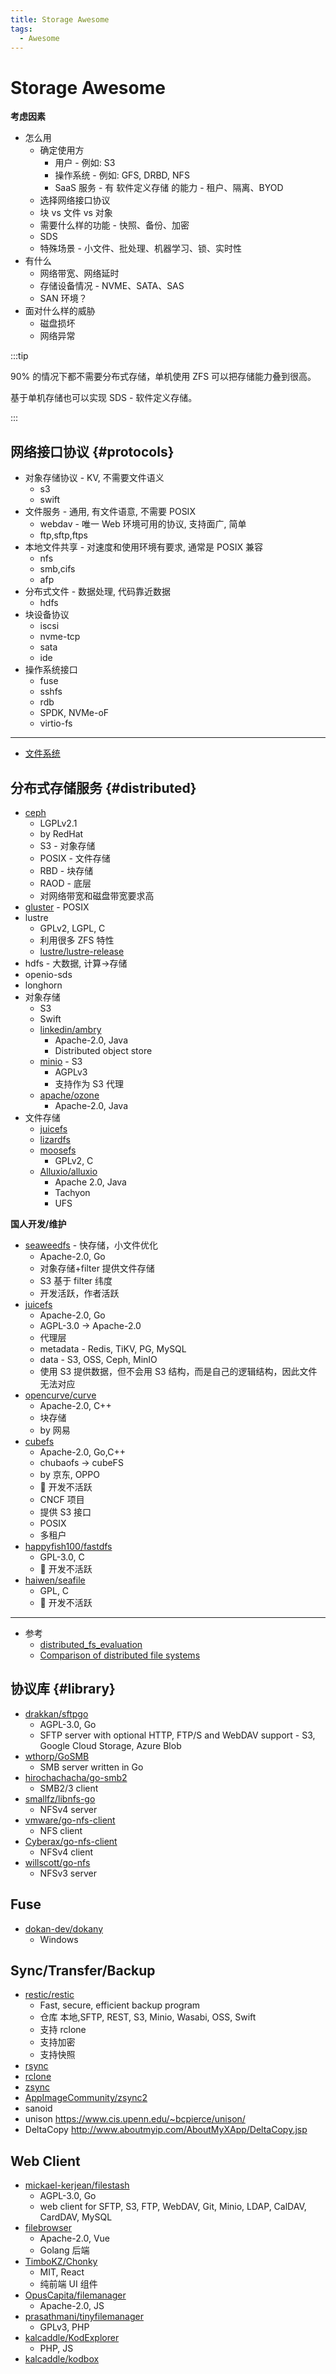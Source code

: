 ```yaml
---
title: Storage Awesome
tags:
  - Awesome
---
```


# Storage Awesome

**考虑因素**

- 怎么用
  - 确定使用方
    - 用户 - 例如: S3
    - 操作系统 - 例如: GFS, DRBD, NFS
    - SaaS 服务 - 有 软件定义存储 的能力 - 租户、隔离、BYOD
  - 选择网络接口协议
  - 块 vs 文件 vs 对象
  - 需要什么样的功能 - 快照、备份、加密
  - SDS
  - 特殊场景 - 小文件、批处理、机器学习、锁、实时性
- 有什么
  - 网络带宽、网络延时
  - 存储设备情况 - NVME、SATA、SAS
  - SAN 环境？
- 面对什么样的威胁
  - 磁盘损坏
  - 网络异常

:::tip

90% 的情况下都不需要分布式存储，单机使用 ZFS 可以把存储能力叠到很高。

基于单机存储也可以实现 SDS - 软件定义存储。

:::

## 网络接口协议 {#protocols}

- 对象存储协议 - KV, 不需要文件语义
  - s3
  - swift
- 文件服务 - 通用, 有文件语意, 不需要 POSIX
  - webdav - 唯一 Web 环境可用的协议, 支持面广, 简单
  - ftp,sftp,ftps
- 本地文件共享 - 对速度和使用环境有要求, 通常是 POSIX 兼容
  - nfs
  - smb,cifs
  - afp
- 分布式文件 - 数据处理, 代码靠近数据
  - hdfs
- 块设备协议
  - iscsi
  - nvme-tcp
  - sata
  - ide
- 操作系统接口
  - fuse
  - sshfs
  - rdb
  - SPDK, NVMe-oF
  - virtio-fs

---

- [文件系统](../../os/linux/fs/README.md)

## 分布式存储服务 {#distributed}

- [ceph](./ceph/README.md)
  - LGPLv2.1
  - by RedHat
  - S3 - 对象存储
  - POSIX - 文件存储
  - RBD - 块存储
  - RAOD - 底层
  - 对网络带宽和磁盘带宽要求高
- [gluster](./gluster.md) - POSIX
- lustre
  - GPLv2, LGPL, C
  - 利用很多 ZFS 特性
  - [lustre/lustre-release](https://github.com/lustre/lustre-release)
- hdfs - 大数据, 计算->存储
- openio-sds
- longhorn
- 对象存储
  - S3
  - Swift
  - [linkedin/ambry](https://github.com/linkedin/ambry)
    - Apache-2.0, Java
    - Distributed object store
  - [minio](./minio.md) - S3
    - AGPLv3
    - 支持作为 S3 代理
  - [apache/ozone](https://github.com/apache/ozone)
    - Apache-2.0, Java
- 文件存储
  - [juicefs](./juicefs.md)
  - [lizardfs](https://github.com/lizardfs/lizardfs)
  - [moosefs](https://github.com/moosefs/moosefs)
    - GPLv2, C
  - [Alluxio/alluxio](https://github.com/Alluxio/alluxio)
    - Apache 2.0, Java
    - Tachyon
    - UFS

**国人开发/维护**

- [seaweedfs](./seaweedfs.md) - 快存储，小文件优化
  - Apache-2.0, Go
  - 对象存储+filter 提供文件存储
  - S3 基于 filter 纬度
  - 开发活跃，作者活跃
- [juicefs](./juicefs.md)
  - Apache-2.0, Go
  - AGPL-3.0 -> Apache-2.0
  - 代理层
  - metadata - Redis, TiKV, PG, MySQL
  - data - S3, OSS, Ceph, MinIO
  - 使用 S3 提供数据，但不会用 S3 结构，而是自己的逻辑结构，因此文件无法对应
- [opencurve/curve](https://github.com/opencurve/curve)
  - Apache-2.0, C++
  - 块存储
  - by 网易
- [cubefs](https://github.com/cubefs/cubefs)
  - Apache-2.0, Go,C++
  - chubaofs -> cubeFS
  - by 京东, OPPO
  - 🚧 开发不活跃
  - CNCF 项目
  - 提供 S3 接口
  - POSIX
  - 多租户
- [happyfish100/fastdfs](https://github.com/happyfish100/fastdfs)
  - GPL-3.0, C
  - 🚧 开发不活跃
- [haiwen/seafile](https://github.com/haiwen/seafile)
  - GPL, C
  - 🚧 开发不活跃

---

- 参考
  - [distributed_fs_evaluation](https://www.reddit.com/r/homelab/comments/q9weh4/distributed_fs_evaluation/)
  - [Comparison of distributed file systems](https://en.wikipedia.org/wiki/Comparison_of_distributed_file_systems)

## 协议库 {#library}

- [drakkan/sftpgo](https://github.com/drakkan/sftpgo)
  - AGPL-3.0, Go
  - SFTP server with optional HTTP, FTP/S and WebDAV support - S3, Google Cloud Storage, Azure Blob
- [wthorp/GoSMB](https://github.com/wthorp/GoSMB)
  - SMB server written in Go
- [hirochachacha/go-smb2](https://github.com/hirochachacha/go-smb2)
  - SMB2/3 client
- [smallfz/libnfs-go](https://github.com/smallfz/libnfs-go)
  - NFSv4 server
- [vmware/go-nfs-client](https://github.com/vmware/go-nfs-client)
  - NFS client
- [Cyberax/go-nfs-client](https://github.com/Cyberax/go-nfs-client)
  - NFSv4 client
- [willscott/go-nfs](https://github.com/willscott/go-nfs)
  - NFSv3 server

## Fuse

- [dokan-dev/dokany](https://github.com/dokan-dev/dokany)
  - Windows

## Sync/Transfer/Backup

- [restic/restic](./backup/restic.md)
  - Fast, secure, efficient backup program
  - 仓库 本地,SFTP, REST, S3, Minio, Wasabi, OSS, Swift
  - 支持 rclone
  - 支持加密
  - 支持快照
- [rsync](./backup/rsync.md)
- [rclone](./backup/rclone.md)
- [zsync](./backup/zsync.md)
- [AppImageCommunity/zsync2](https://github.com/AppImageCommunity/zsync2)
- sanoid
- unison https://www.cis.upenn.edu/~bcpierce/unison/
- DeltaCopy http://www.aboutmyip.com/AboutMyXApp/DeltaCopy.jsp

## Web Client

- [mickael-kerjean/filestash](https://github.com/mickael-kerjean/filestash)
  - AGPL-3.0, Go
  - web client for SFTP, S3, FTP, WebDAV, Git, Minio, LDAP, CalDAV, CardDAV, MySQL
- [filebrowser](./client/filebrowser.md)
  - Apache-2.0, Vue
  - Golang 后端
- [TimboKZ/Chonky](https://github.com/TimboKZ/Chonky)
  - MIT, React
  - 纯前端 UI 组件
- [OpusCapita/filemanager](https://github.com/OpusCapita/filemanager)
  - Apache-2.0, JS
- [prasathmani/tinyfilemanager](https://github.com/prasathmani/tinyfilemanager)
  - GPLv3, PHP
- [kalcaddle/KodExplorer](https://github.com/kalcaddle/KodExplorer)
  - PHP, JS
- [kalcaddle/kodbox](https://github.com/kalcaddle/kodbox)
